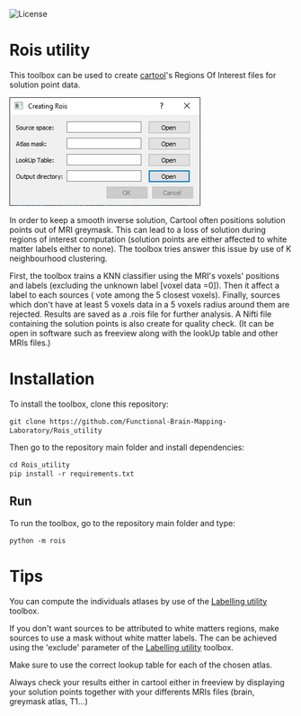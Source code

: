 ![License](https://img.shields.io/badge/license-BSD-green.svg)

# Rois utility

This toolbox can be used to create [cartool](https://sites.google.com/site/cartoolcommunity/)'s Regions Of Interest files for solution point data.


![Rois_utility](./img/rois.jpg "Cartool")


In order to keep a smooth inverse solution, Cartool often positions solution points out of MRI greymask. This can lead to a loss of solution during regions of interest computation (solution points are either affected to white matter labels either to none). The toolbox tries answer this issue by use of K neighbourhood clustering.


First, the toolbox trains a KNN classifier using the MRI's voxels' positions and labels (excluding the unknown label [voxel data =0]).
Then it affect a label to each sources ( vote among the 5 closest voxels).  Finally, sources which don't have at least 5 voxels data in a 5 voxels radius around them are rejected.
Results are saved as a .rois file for further analysis. A Nifti file containing the solution points is also create for quality check. (It can be open in software such as freeview along with the lookUp table and other MRIs files.)

# Installation

To install the toolbox, clone this repository:
```
git clone https://github.com/Functional-Brain-Mapping-Laboratory/Rois_utility
```
Then go to the repository main folder and install dependencies:

```
cd Rois_utility
pip install -r requirements.txt
```

## Run

To run the toolbox, go to the repository main folder and type:

```
python -m rois
```


# Tips

You can compute the individuals atlases by use of the [Labelling utility](https://github.com/Functional-Brain-Mapping-Laboratory/Labelling_utility]) toolbox.

If you don't want sources to be attributed to white matters regions, make sources to use a mask without white matter labels. The can be achieved using the 'exclude' parameter of the [Labelling utility](https://github.com/Functional-Brain-Mapping-Laboratory/Labelling_utility]) toolbox.

Make sure to use the correct lookup table for each of the chosen atlas.

Always check your results either in cartool either in freeview by displaying your solution points together with your differents MRIs files (brain, greymask atlas, T1...)
